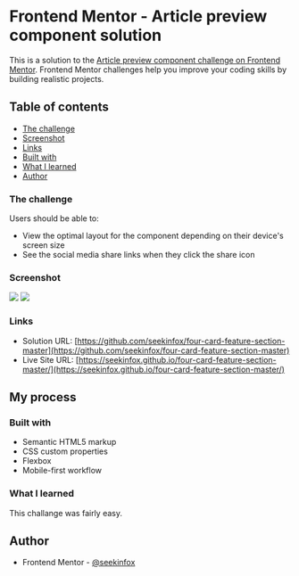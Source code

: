 # Frontend Mentor - Article preview component solution

This is a solution to the [Article preview component challenge on Frontend Mentor](https://www.frontendmentor.io/challenges/article-preview-component-dYBN_pYFT). Frontend Mentor challenges help you improve your coding skills by building realistic projects. 

## Table of contents


  - [The challenge](#the-challenge)
  - [Screenshot](#screenshot)
  - [Links](#links)
  - [Built with](#built-with)
  - [What I learned](#what-i-learned)
- [Author](#author)
### The challenge

Users should be able to:

- View the optimal layout for the component depending on their device's screen size
- See the social media share links when they click the share icon

### Screenshot

![](./screenshot.jpg)
![](./screenshot.jpg)

### Links

- Solution URL: [https://github.com/seekinfox/four-card-feature-section-master](https://github.com/seekinfox/four-card-feature-section-master)
- Live Site URL: [https://seekinfox.github.io/four-card-feature-section-master/](https://seekinfox.github.io/four-card-feature-section-master/)

## My process

### Built with

- Semantic HTML5 markup
- CSS custom properties
- Flexbox
- Mobile-first workflow

### What I learned

This challange was fairly easy.

## Author

- Frontend Mentor - [@seekinfox](https://www.frontendmentor.io/profile/seekinfox)

